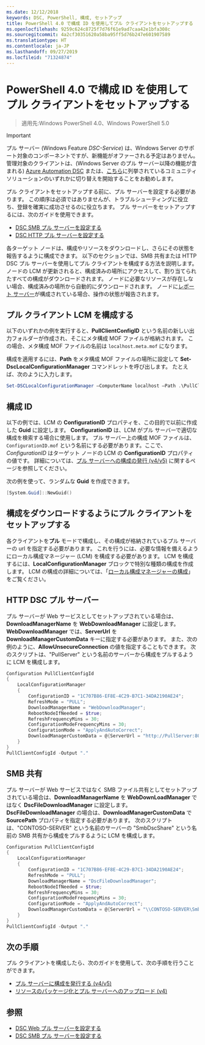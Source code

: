```yaml
---
ms.date: 12/12/2018
keywords: DSC, PowerShell, 構成, セットアップ
title: PowerShell 4.0 で構成 ID を使用してプル クライアントをセットアップする
ms.openlocfilehash: 9259c624c8725f7d76f61e9ad7caa42e1bfa308c
ms.sourcegitcommit: 4a2cf30351620a58ba95ff5d76b247e601907589
ms.translationtype: HT
ms.contentlocale: ja-JP
ms.lasthandoff: 09/27/2019
ms.locfileid: "71324874"
---
```

# <a name="set-up-a-pull-client-using-configuration-ids-in-powershell-40"></a>PowerShell 4.0 で構成 ID を使用してプル クライアントをセットアップする

>適用先:Windows PowerShell 4.0、Windows PowerShell 5.0

> [!IMPORTANT]
> プル サーバー (Windows Feature *DSC-Service*) は、Windows Server のサポート対象のコンポーネントですが、新機能がオファーされる予定はありません。 管理対象のクライアントは、(Windows Server のプル サーバー以降の機能が含まれる) [Azure Automation DSC](/azure/automation/automation-dsc-getting-started) または、[こちら](pullserver.md#community-solutions-for-pull-service)に列挙されているコミュニティ ソリューションのいずれかに切り替えを開始することをお勧めします。

プル クライアントをセットアップする前に、プル サーバーを設定する必要があります。 この順序は必須ではありませんが、トラブルシューティングに役立ち、登録を確実に成功させるのに役立ちます。 プル サーバーをセットアップするには、次のガイドを使用できます。

- [DSC SMB プル サーバーを設定する](pullServerSmb.md)
- [DSC HTTP プル サーバーを設定する](pullServer.md)

各ターゲット ノードは、構成やリソースをダウンロードし、さらにその状態を報告するように構成できます。 以下のセクションでは、SMB 共有または HTTP DSC プル サーバーを使用してプル クライアントを構成する方法を説明します。 ノードの LCM が更新されると、構成済みの場所にアクセスして、割り当てられたすべての構成がダウンロードされます。 ノードに必要なリソースが存在しない場合、構成済みの場所から自動的にダウンロードされます。 ノードに[レポート サーバー](reportServer.md)が構成されている場合、操作の状態が報告されます。

## <a name="configure-the-pull-client-lcm"></a>プル クライアント LCM を構成する

以下のいずれかの例を実行すると、**PullClientConfigID** という名前の新しい出力フォルダーが作成され、そこにメタ構成 MOF ファイルが格納されます。 この場合、メタ構成 MOF ファイルの名前は `localhost.meta.mof` になります。

構成を適用するには、**Path** をメタ構成 MOF ファイルの場所に設定して **Set-DscLocalConfigurationManager** コマンドレットを呼び出します。 たとえば、次のように入力します。

```powershell
Set-DSCLocalConfigurationManager –ComputerName localhost –Path .\PullClientConfigId –Verbose.
```

## <a name="configuration-id"></a>構成 ID

以下の例では、LCM の **ConfigurationID** プロパティを、この目的で以前に作成した **Guid** に設定します。 **ConfigurationID** は、LCM がプル サーバーで適切な構成を検索する場合に使用します。 プル サーバー上の構成 MOF ファイルは、`ConfigurationID.mof` という名前にする必要があります。ここで、*ConfigurationID* はターゲット ノードの LCM の **ConfigurationID** プロパティの値です。 詳細については、[プル サーバーへの構成の発行 (v4/v5)](publishConfigs.md) に関するページを参照してください。

次の例を使って、ランダムな **Guid** を作成できます。

```powershell
[System.Guid]::NewGuid()
```

## <a name="set-up-a-pull-client-to-download-configurations"></a>構成をダウンロードするようにプル クライアントをセットアップする

各クライアントを**プル** モードで構成し、その構成が格納されているプル サーバーの url を指定する必要があります。 これを行うには、必要な情報を備えるようにローカル構成マネージャー (LCM) を構成する必要があります。 LCM を構成するには、**LocalConfigurationManager** ブロックで特別な種類の構成を作成します。 LCM の構成の詳細については、「[ローカル構成マネージャーの構成](../managing-nodes/metaConfig4.md)」をご覧ください。

## <a name="http-dsc-pull-server"></a>HTTP DSC プル サーバー

プル サーバーが Web サービスとしてセットアップされている場合は、**DownloadManagerName** を **WebDownloadManager** に設定します。 **WebDownloadManager** では、**ServerUrl** を **DownloadManagerCustomData** キーに指定する必要があります。 また、次の例のように、**AllowUnsecureConnection** の値を指定することもできます。 次のスクリプトは、"PullServer" という名前のサーバーから構成をプルするように LCM を構成します。

```powershell
Configuration PullClientConfigId
{
    LocalConfigurationManager
    {
        ConfigurationID = "1C707B86-EF8E-4C29-B7C1-34DA2190AE24";
        RefreshMode = "PULL";
        DownloadManagerName = "WebDownloadManager";
        RebootNodeIfNeeded = $true;
        RefreshFrequencyMins = 30;
        ConfigurationModeFrequencyMins = 30;
        ConfigurationMode = "ApplyAndAutoCorrect";
        DownloadManagerCustomData = @{ServerUrl = "http://PullServer:8080/PSDSCPullServer/PSDSCPullServer.svc"; AllowUnsecureConnection = "TRUE"}
    }
}
PullClientConfigId -Output "."
```

## <a name="smb-share"></a>SMB 共有

プル サーバーが Web サービスではなく SMB ファイル共有としてセットアップされている場合は、**DownloadManagerName** を **WebDownLoadManager** ではなく **DscFileDownloadManager** に設定します。 **DscFileDownloadManager** の場合は、**DownloadManagerCustomData** で **SourcePath** プロパティを指定する必要があります。 次のスクリプトは、"CONTOSO-SERVER" という名前のサーバーの "SmbDscShare" という名前の SMB 共有から構成をプルするように LCM を構成します。

```powershell
Configuration PullClientConfigId
{
    LocalConfigurationManager
    {
        ConfigurationID = "1C707B86-EF8E-4C29-B7C1-34DA2190AE24";
        RefreshMode = "PULL";
        DownloadManagerName = "DscFileDownloadManager";
        RebootNodeIfNeeded = $true;
        RefreshFrequencyMins = 30;
        ConfigurationModeFrequencyMins = 30;
        ConfigurationMode = "ApplyAndAutoCorrect";
        DownloadManagerCustomData = @{ServerUrl = "\\CONTOSO-SERVER\SmbDscShare"}
    }
}
PullClientConfigId -Output "."
```

## <a name="next-steps"></a>次の手順

プル クライアントを構成したら、次のガイドを使用して、次の手順を行うことができます。

- [プル サーバーに構成を発行する (v4/v5)](publishConfigs.md)
- [リソースのパッケージ化とプル サーバーへのアップロード (v4)](package-upload-resources.md)

## <a name="see-also"></a>参照

- [DSC Web プル サーバーを設定する](pullServer.md)
- [DSC SMB プル サーバーを設定する](pullServerSMB.md)
